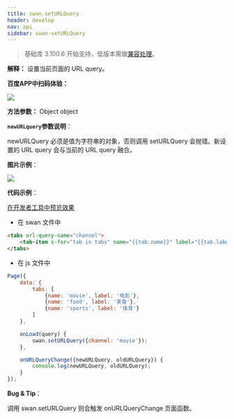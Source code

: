 ```yaml
---
title: swan.setURLQuery
header: develop
nav: api
sidebar: swan-setURLQuery
---
```


 

> 基础库 3.100.6 开始支持，低版本需做[兼容处理](/develop/swan/compatibility/)。

**解释：** 设置当前页面的 URL query。
<!-- 如果调用 swan.setURLQuery 导致 URL query 更新，则会同步地调用当前页面的 onURLQueryChange，并引起带有 url-query-name 属性的 [tabs](/develop/component/nav/#tabs/) 组件更新视图。 -->

**百度APP中扫码体验：**

<img src="https://b.bdstatic.com/miniapp/assets/images/doc_demo/setURLQuery.png"  class="demo-qrcode-image" />

**方法参数：** Object object

**`newURLquery`参数说明**：

newURLQuery 必须是值为字符串的对象，否则调用 setURLQuery 会抛错。新设置的 URL query 会与当前的 URL query 融合。

**图片示例**：

<div class="m-doc-custom-examples">
    <div class="m-doc-custom-examples-correct">
        <img src="https://b.bdstatic.com/miniapp/images/setURLQuery.gif">
    </div>
    <div class="m-doc-custom-examples-correct">
        <img src=" ">
    </div>
    <div class="m-doc-custom-examples-correct">
        <img src=" ">
    </div>     
</div>

**代码示例**：
 
<a href="swanide://fragment/3a389c6476a58e0418b7aa40427f7e381573991590910" title="在开发者工具中预览效果" target="_self">在开发者工具中预览效果</a>

* 在 swan 文件中

```html
<tabs url-query-name="channel">
    <tab-item s-for="tab in tabs" name="{{tab.name}}" label="{{tab.label}}" />
</tabs>
```

* 在 js 文件中
```js
Page({
    data: {
        tabs: [
            {name: 'movie', label: '电影'},
            {name: 'food', label: '美食'},
            {name: 'sports', label: '体育'}
        ]
    },

    onLoad(query) {
        swan.setURLQuery({channel: 'movie'});
    },

    onURLQueryChange({newURLQuery, oldURLQuery}) {
        console.log(newURLQuery, oldURLQuery);
    }
});

```

**Bug & Tip**：

调用 swan.setURLQuery 则会触发 onURLQueryChange 页面函数。

